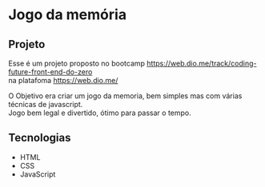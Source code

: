 # Jogo da memória

## Projeto
Esse é um projeto proposto no bootcamp https://web.dio.me/track/coding-future-front-end-do-zero <br>
na platafoma https://web.dio.me/

O Objetivo era criar um jogo da memoria, bem simples mas com várias técnicas de javascript. <br>
Jogo bem legal e divertido, ótimo para passar o tempo.

## Tecnologias

- HTML
- CSS
- JavaScript

  
